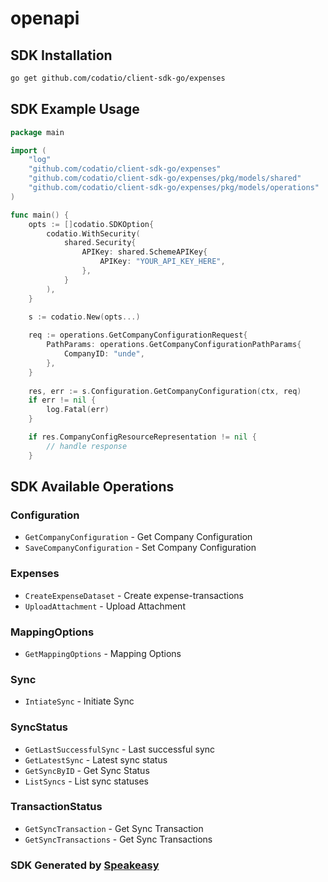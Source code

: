 # openapi

<!-- Start SDK Installation -->
## SDK Installation

```bash
go get github.com/codatio/client-sdk-go/expenses
```
<!-- End SDK Installation -->

## SDK Example Usage
<!-- Start SDK Example Usage -->
```go
package main

import (
    "log"
    "github.com/codatio/client-sdk-go/expenses"
    "github.com/codatio/client-sdk-go/expenses/pkg/models/shared"
    "github.com/codatio/client-sdk-go/expenses/pkg/models/operations"
)

func main() {
    opts := []codatio.SDKOption{
        codatio.WithSecurity(
            shared.Security{
                APIKey: shared.SchemeAPIKey{
                    APIKey: "YOUR_API_KEY_HERE",
                },
            }
        ),
    }

    s := codatio.New(opts...)
    
    req := operations.GetCompanyConfigurationRequest{
        PathParams: operations.GetCompanyConfigurationPathParams{
            CompanyID: "unde",
        },
    }
    
    res, err := s.Configuration.GetCompanyConfiguration(ctx, req)
    if err != nil {
        log.Fatal(err)
    }

    if res.CompanyConfigResourceRepresentation != nil {
        // handle response
    }
```
<!-- End SDK Example Usage -->

<!-- Start SDK Available Operations -->
## SDK Available Operations


### Configuration

* `GetCompanyConfiguration` - Get Company Configuration
* `SaveCompanyConfiguration` - Set Company Configuration

### Expenses

* `CreateExpenseDataset` - Create expense-transactions
* `UploadAttachment` - Upload Attachment

### MappingOptions

* `GetMappingOptions` - Mapping Options

### Sync

* `IntiateSync` - Initiate Sync

### SyncStatus

* `GetLastSuccessfulSync` - Last successful sync
* `GetLatestSync` - Latest sync status
* `GetSyncByID` - Get Sync Status
* `ListSyncs` - List sync statuses

### TransactionStatus

* `GetSyncTransaction` - Get Sync Transaction
* `GetSyncTransactions` - Get Sync Transactions
<!-- End SDK Available Operations -->

### SDK Generated by [Speakeasy](https://docs.speakeasyapi.dev/docs/using-speakeasy/client-sdks)
